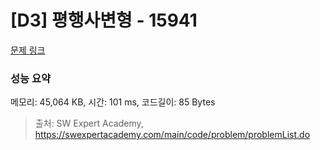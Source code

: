 # [D3] 평행사변형 - 15941 

[문제 링크](https://swexpertacademy.com/main/code/problem/problemDetail.do?contestProbId=AYVgOZEKOpcDFAQK) 

### 성능 요약

메모리: 45,064 KB, 시간: 101 ms, 코드길이: 85 Bytes



> 출처: SW Expert Academy, https://swexpertacademy.com/main/code/problem/problemList.do